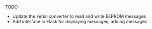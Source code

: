 TODO:
- Update the serial converter to read and write EEPROM messages
- Add interface in Flask for displaying messages, adding messages